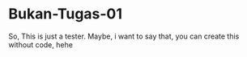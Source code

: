 # Bukan-Tugas-01
So, This is just a tester. Maybe, i want to say that, you can create this without code, hehe
